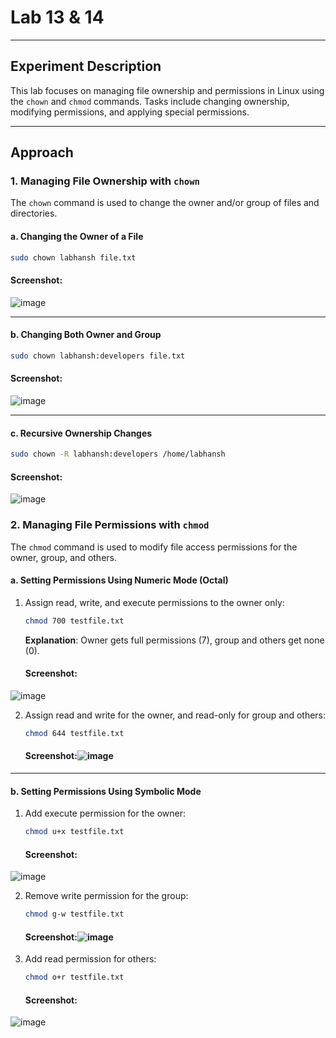 # Lab 13 & 14

---

## Experiment Description
This lab focuses on managing file ownership and permissions in Linux using the `chown` and `chmod` commands. Tasks include changing ownership, modifying permissions, and applying special permissions.

---

## Approach

### 1. Managing File Ownership with `chown`
The `chown` command is used to change the owner and/or group of files and directories.

#### a. Changing the Owner of a File
```bash
sudo chown labhansh file.txt
```

#### Screenshot:
![image](https://github.com/user-attachments/assets/eb48dc7b-a531-4446-9679-a87a6cad9660)


---

#### b. Changing Both Owner and Group
```bash
sudo chown labhansh:developers file.txt
```

#### Screenshot:
![image](https://github.com/user-attachments/assets/fd5c8d6c-cd4f-4d3a-98ea-aaf460d7bd16)


---

#### c. Recursive Ownership Changes
```bash
sudo chown -R labhansh:developers /home/labhansh
```

#### Screenshot:
![image](https://github.com/user-attachments/assets/1743f51a-4ac2-477a-916e-ad7e425ec415)



### 2. Managing File Permissions with `chmod`
The `chmod` command is used to modify file access permissions for the owner, group, and others.

#### a. Setting Permissions Using Numeric Mode (Octal)
1. Assign read, write, and execute permissions to the owner only:
   ```bash
   chmod 700 testfile.txt
   ```
   **Explanation**: Owner gets full permissions (7), group and others get none (0).

   #### Screenshot:
![image](https://github.com/user-attachments/assets/b447aafb-dda9-4dc0-9660-1eedc90f875e)


2. Assign read and write for the owner, and read-only for group and others:
   ```bash
   chmod 644 testfile.txt
   ```

   #### Screenshot:![image](https://github.com/user-attachments/assets/e3ce94cf-83d1-4c0d-bdb1-6beb1e2d1995)


---

#### b. Setting Permissions Using Symbolic Mode
1. Add execute permission for the owner:
   ```bash
   chmod u+x testfile.txt
   ```

   #### Screenshot:
  ![image](https://github.com/user-attachments/assets/8eefe4d6-f31b-4b23-99fe-acfce77f20a0)

2. Remove write permission for the group:
   ```bash
   chmod g-w testfile.txt
   ```

   #### Screenshot:![image](https://github.com/user-attachments/assets/06fb6177-32db-477e-a33f-856b6c38383a)

3. Add read permission for others:
   ```bash
   chmod o+r testfile.txt
   ```

   #### Screenshot:
![image](https://github.com/user-attachments/assets/67725083-75fd-411b-ae2a-5d0faf61af1a)

